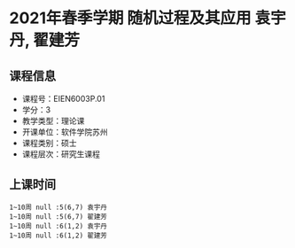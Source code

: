 # 2021年春季学期 随机过程及其应用 袁宇丹, 翟建芳






## 课程信息

- 课程号：EIEN6003P.01
- 学分：3
- 教学类型：理论课
- 开课单位：软件学院苏州
- 课程类别：硕士
- 课程层次：研究生课程

## 上课时间

```
1~10周 null :5(6,7) 袁宇丹
1~10周 null :5(6,7) 翟建芳
1~10周 null :6(1,2) 袁宇丹
1~10周 null :6(1,2) 翟建芳
```

